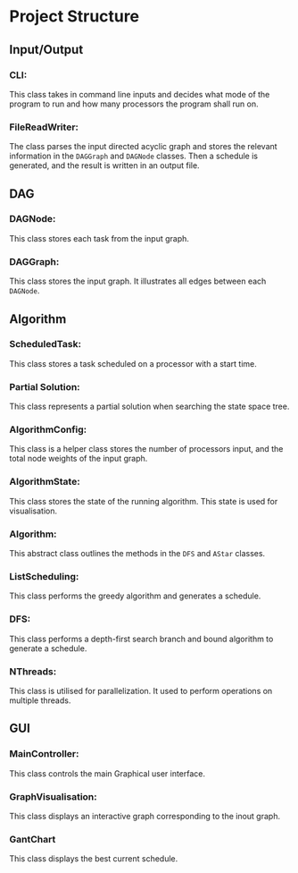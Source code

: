 # Project Structure

## Input/Output
### CLI:
This class takes in command line inputs and decides what mode of the program to run and how many processors the program shall run on.
### FileReadWriter:
The class parses the input directed acyclic graph and
stores the relevant information in the `DAGGraph` and `DAGNode` classes.
Then a schedule is generated, and the result is written in an output file.
## DAG
### DAGNode:
This class stores each task from the input graph.
### DAGGraph:
This class stores the input graph. It illustrates all edges between each `DAGNode`.
## Algorithm
### ScheduledTask:
This class stores a task scheduled on a  processor with a start time.
### Partial Solution:
This class represents a partial solution when searching the state space tree.
### AlgorithmConfig:
This class is a helper class  stores the number of processors input, and the total node weights of the input graph.
### AlgorithmState:
This class stores the state of the running algorithm.
This state is used for visualisation.
### Algorithm:
This abstract class outlines the methods in the `DFS` and `AStar` classes.
### ListScheduling:
This class performs the greedy algorithm and generates a schedule. 
### DFS:
This class performs a depth-first search branch and bound algorithm to generate a schedule.
### NThreads:
This class is utilised for parallelization. It used to perform operations on multiple threads.
## GUI
### MainController:
This class controls the main Graphical user interface.
### GraphVisualisation:
This class displays an interactive graph corresponding to the inout graph.
### GantChart
This class displays the best current schedule.






